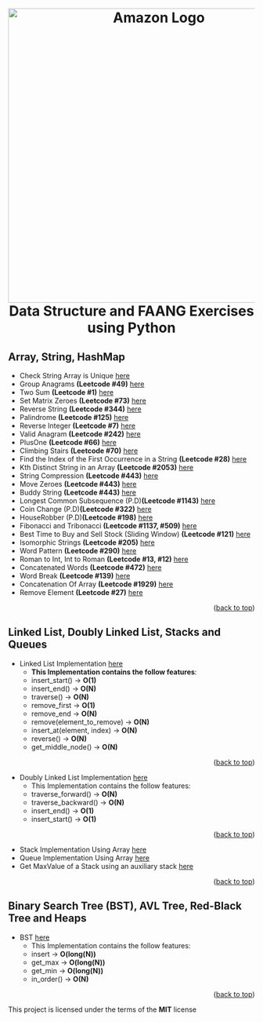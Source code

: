 <h1 align="center">
    <img width="600px" src="https://miro.medium.com/v2/resize:fit:1400/1*jCNMstY548-4sTS1Rh2bCQ.png" alt="Amazon Logo" />
  <br />
    Data Structure and FAANG Exercises using Python
  <br />
</h1>

<a name="readme-top"></a>

## Array, String, HashMap
- Check String Array is Unique [here](https://github.com/AnthoRuiz/AlgorithmDataStructure/blob/main/ArraysStringsHashTables/CheckArray.py)
- Group Anagrams **(Leetcode #49)** [here](https://github.com/AnthoRuiz/AlgorithmDataStructure/blob/main/ArraysStringsHashTables/GroupAnagrams.py)
- Two Sum **(Leetcode #1)** [here](https://github.com/AnthoRuiz/AlgorithmDataStructure/blob/main/ArraysStringsHashTables/TwoSum.py)
- Set Matrix Zeroes **(Leetcode #73)** [here](https://github.com/AnthoRuiz/AlgorithmDataStructure/blob/main/ArraysStringsHashTables/SetMatrixZeroes.py)
- Reverse String **(Leetcode #344)** [here](https://github.com/AnthoRuiz/AlgorithmDataStructure/blob/main/ArraysStringsHashTables/ReverseArray.py)
- Palindrome **(Leetcode #125)** [here](https://github.com/AnthoRuiz/AlgorithmDataStructure/blob/main/ArraysStringsHashTables/Palindrome.py)
- Reverse Integer **(Leetcode #7)** [here](https://github.com/AnthoRuiz/AlgorithmDataStructure/blob/main/ArraysStringsHashTables/ReverseInteger.py)
- Valid Anagram **(Leetcode #242)** [here](https://github.com/AnthoRuiz/AlgorithmDataStructure/blob/main/ArraysStringsHashTables/Anagram.py)
- PlusOne **(Leetcode #66)** [here](https://github.com/AnthoRuiz/AlgorithmDataStructure/blob/main/ArraysStringsHashTables/PlusOne.py)
- Climbing Stairs **(Leetcode #70)** [here](https://github.com/AnthoRuiz/AlgorithmDataStructure/blob/main/ArraysStringsHashTables/ClimbingStairs.py)
- Find the Index of the First Occurrence in a String **(Leetcode #28)** [here](https://github.com/AnthoRuiz/AlgorithmDataStructure/blob/main/ArraysStringsHashTables/NeedleHaystack.py)
- Kth Distinct String in an Array **(Leetcode #2053)** [here](https://github.com/AnthoRuiz/AlgorithmDataStructure/blob/main/ArraysStringsHashTables/KthDistinct.py)
- String Compression **(Leetcode #443)** [here](https://github.com/AnthoRuiz/AlgorithmDataStructure/blob/main/ArraysStringsHashTables/StringCompression.py)
- Move Zeroes **(Leetcode #443)** [here](https://github.com/AnthoRuiz/AlgorithmDataStructure/blob/main/ArraysStringsHashTables/MoveZeroes.py)
- Buddy String **(Leetcode #443)** [here](https://github.com/AnthoRuiz/AlgorithmDataStructure/blob/main/ArraysStringsHashTables/BuddyStrings.py)
- Longest Common Subsequence (P.D)**(Leetcode #1143)** [here](https://github.com/AnthoRuiz/AlgorithmDataStructure/blob/main/ArraysStringsHashTables/LongestCommonSubsequence.py)
- Coin Change (P.D)**(Leetcode #322)** [here](https://github.com/AnthoRuiz/AlgorithmDataStructure/blob/main/ArraysStringsHashTables/CoinChange.py)
- HouseRobber (P.D)**(Leetcode #198)** [here](https://github.com/AnthoRuiz/AlgorithmDataStructure/blob/main/ArraysStringsHashTables/HouseRobber.py)
- Fibonacci and Tribonacci **(Leetcode #1137, #509)** [here](https://github.com/AnthoRuiz/AlgorithmDataStructure/blob/main/ArraysStringsHashTables/Fibonacci.py)
- Best Time to Buy and Sell Stock (Sliding Window) **(Leetcode #121)** [here](https://github.com/AnthoRuiz/AlgorithmDataStructure/blob/main/ArraysStringsHashTables/MaxProfit.py)
- Isomorphic Strings **(Leetcode #205)** [here](https://github.com/AnthoRuiz/AlgorithmDataStructure/blob/main/ArraysStringsHashTables/IsomorphicStrings.py)
- Word Pattern **(Leetcode #290)** [here](https://github.com/AnthoRuiz/AlgorithmDataStructure/blob/main/ArraysStringsHashTables/WordPattern.py)
- Roman to Int, Int to Roman **(Leetcode #13, #12)** [here](https://github.com/AnthoRuiz/AlgorithmDataStructure/blob/main/ArraysStringsHashTables/RomanToInteger.py)
- Concatenated Words **(Leetcode #472)** [here](https://github.com/AnthoRuiz/AlgorithmDataStructure/blob/main/ArraysStringsHashTables/ConcatenatedWords.py)
- Word Break **(Leetcode #139)** [here](https://github.com/AnthoRuiz/AlgorithmDataStructure/blob/main/ArraysStringsHashTables/WordBreak.py)
- Concatenation Of Array **(Leetcode #1929)** [here](https://github.com/AnthoRuiz/AlgorithmDataStructure/blob/main/ArraysStringsHashTables/ConcatenationOfArray.py)
- Remove Element **(Leetcode #27)** [here](https://github.com/AnthoRuiz/AlgorithmDataStructure/blob/main/ArraysStringsHashTables/RemoveElement.py)

<p align="right">(<a href="#readme-top">back to top</a>)</p>

## Linked List, Doubly Linked List, Stacks and Queues
- Linked List Implementation [here](https://github.com/AnthoRuiz/AlgorithmDataStructure/blob/main/LinkedLists/LinkedList.py)
  - **This Implementation contains the follow features**:
  - insert_start() &rarr; **O(1)** 
  - insert_end() &rarr; **O(N)**
  - traverse() &rarr; **O(N)**
  - remove_first &rarr; **O(1)**
  - remove_end &rarr; **O(N)**
  - remove(element_to_remove) &rarr; **O(N)**
  - insert_at(element, index) &rarr; **O(N)**
  - reverse() &rarr; **O(N)**
  - get_middle_node() &rarr; **O(N)**
  
<p align="right">(<a href="#readme-top">back to top</a>)</p>

- Doubly Linked List Implementation [here](https://github.com/AnthoRuiz/AlgorithmDataStructure/blob/main/DoublyLinkedList/DoublyLinkedList.py)
  - This Implementation contains the follow features:
  - traverse_forward() &rarr; **O(N)**
  - traverse_backward() &rarr; **O(N)**
  - insert_end() &rarr; **O(1)**
  - insert_start() &rarr; **O(1)**

<p align="right">(<a href="#readme-top">back to top</a>)</p>

- Stack Implementation Using Array [here](https://github.com/AnthoRuiz/AlgorithmDataStructure/blob/main/StackQueue/Stack.py)
- Queue Implementation Using Array [here](https://github.com/AnthoRuiz/AlgorithmDataStructure/blob/main/StackQueue/Queue.py)
- Get MaxValue of a Stack using an auxiliary stack [here](https://github.com/AnthoRuiz/AlgorithmDataStructure/blob/main/StackQueue/MaxStack.py)

<p align="right">(<a href="#readme-top">back to top</a>)</p>

## Binary Search Tree (BST), AVL Tree, Red-Black Tree and Heaps
- BST [here](https://github.com/AnthoRuiz/AlgorithmDataStructure/blob/main/BinarySearchTree/BinarySearchTree.py)
  - This Implementation contains the follow features:
  - insert &rarr; **O(long(N))**
  - get_max &rarr; **O(long(N))**
  - get_min &rarr; **O(long(N))**
  - in_order() &rarr; **O(N)**

<p align="right">(<a href="#readme-top">back to top</a>)</p>


This project is licensed under the terms of the **MIT** license
